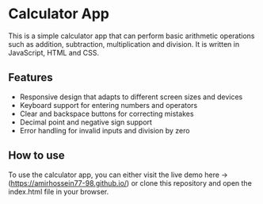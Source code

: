 # Calculator App

This is a simple calculator app that can perform basic arithmetic operations such as addition, subtraction, multiplication and division. It is written in JavaScript, HTML and CSS.

## Features

- Responsive design that adapts to different screen sizes and devices
- Keyboard support for entering numbers and operators
- Clear and backspace buttons for correcting mistakes
- Decimal point and negative sign support
- Error handling for invalid inputs and division by zero

## How to use

To use the calculator app, you can either visit the live demo here -> (https://amirhossein77-98.github.io/) or clone this repository and open the index.html file in your browser.